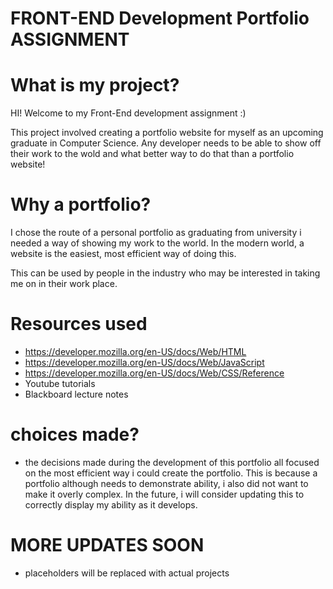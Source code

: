 # FRONT-END Development Portfolio ASSIGNMENT

# What is my project?
HI! Welcome to my Front-End development assignment :)

This project involved creating a portfolio website for myself as an upcoming graduate in Computer Science. 
Any developer needs to be able to show off their work to the wold and what better way to do that than a 
portfolio website!

# Why a portfolio?
I chose the route of a personal portfolio as graduating from university i needed a way of showing my work 
to the world. In the modern world, a website is the easiest, most efficient way of doing this. 

This can be used by people in the industry who may be interested in taking me on in their work place.

# Resources used
- https://developer.mozilla.org/en-US/docs/Web/HTML
- https://developer.mozilla.org/en-US/docs/Web/JavaScript
- https://developer.mozilla.org/en-US/docs/Web/CSS/Reference
- Youtube tutorials 
- Blackboard lecture notes 


# choices made?
- the decisions made during the development of this portfolio all focused on the most efficient way i could 
create the portfolio. This is because a portfolio although needs to demonstrate ability, i also did not want to make it overly complex. In the future, i will consider updating this to correctly display my ability as it develops.

# MORE UPDATES SOON 
- placeholders will be replaced with actual projects 

